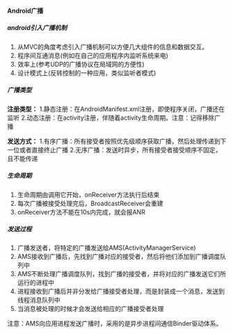 #### Android广播

##### android引入广播机制
  1. 从MVC的角度考虑引入广播机制可以方便几大组件的信息和数据交互。
  2. 程序间互通消息(例如在自己的应用程序内监听系统来电)
  3. 效率上(参考UDP的广播协议在局域网的方便性)
  4. 设计模式上(反转控制的一种应用，类似监听者模式)

##### 广播类型

**注册类型：**
  1.静态注册：在AndroidManifest.xml注册，即使程序关闭，广播还在监听
  2.动态注册：在activity注册，伴随着activity生命周期。注意：记得移除广播

**发送方式：**
  1.有序广播：所有接受者按照优先级顺序获取广播，然后处理传递到下一位或者直接终止广播
  2.无序广播：发送时异步，所有接受者接受顺序不固定，且不能传递


##### 生命周期
  1. 生命周期由调用它开始，onReceiver方法执行后结束
  2. 每次广播被接受处理完后，BroadcastReceiver会重建
  3. onReceiver方法不能在10s内完成，就会报ANR

##### 发送过程
  1. 广播发送者，将特定的广播发送给AMS(ActivityManagerService)
  2. AMS接收到广播后，先找到广播对应的接受者，然后将他们添加到广播调度队列中
  3. AMS不断处理广播调度队列，找到广播的接受者，并将对应的广播发送它们所运行的进程中
  4. 进程接收到广播后并非分发给广播接受者处理，而是封装成一个消息，发送到线程消息队列中
  5. 当消息被处理的时候才会发送给相应的广播接受者处理   

  注意：AMS向应用进程发送广播时，采用的是异步进程间通信Binder驱动体系。
